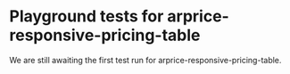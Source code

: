 # Playground tests for arprice-responsive-pricing-table
We are still awaiting the first test run for arprice-responsive-pricing-table.
